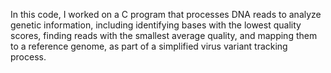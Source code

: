 In this code, I worked on a C program that processes DNA reads to analyze genetic information, including identifying bases with the lowest quality scores, finding reads with the smallest average quality, and mapping them to a reference genome, as part of a simplified virus variant tracking process.
